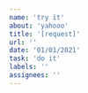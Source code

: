 ```yaml
---
name: 'try it'
about: 'yahooo'
title: '[request]'
url: ''
date: '01/01/2021'
task: 'do it'
labels: ''
assignees: ''
---
```

